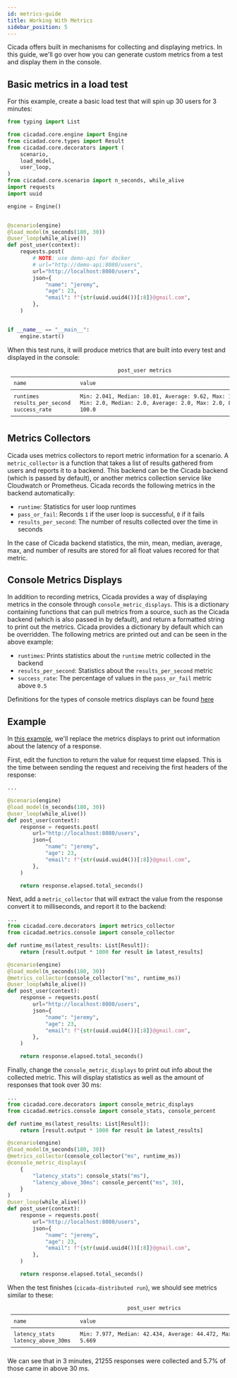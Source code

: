 ```yaml
---
id: metrics-guide
title: Working With Metrics
sidebar_position: 5
---
```


Cicada offers built in mechanisms for collecting and displaying metrics. In this
guide, we'll go over how you can generate custom metrics from a test and display
them in the console.

## Basic metrics in a load test

For this example, create a basic load test that will spin up 30 users for 3
minutes:

```python
from typing import List

from cicadad.core.engine import Engine
from cicadad.core.types import Result
from cicadad.core.decorators import (
    scenario,
    load_model,
    user_loop,
)
from cicadad.core.scenario import n_seconds, while_alive
import requests
import uuid

engine = Engine()


@scenario(engine)
@load_model(n_seconds(180, 30))
@user_loop(while_alive())
def post_user(context):
    requests.post(
        # NOTE: use demo-api for docker
        # url="http://demo-api:8080/users",
        url="http://localhost:8080/users",
        json={
            "name": "jeremy",
            "age": 23,
            "email": f"{str(uuid.uuid4())[:8]}@gmail.com",
        },
    )


if __name__ == "__main__":
    engine.start()
```

When this test runs, it will produce metrics that are built into every test
and displayed in the console:

```bash
                                   post_user metrics
 ─────────────────────────────────────────────────────────────────────────────────────
  name                 value
 ─────────────────────────────────────────────────────────────────────────────────────
  runtimes             Min: 2.041, Median: 10.01, Average: 9.62, Max: 12.166, Len: 90
  results_per_second   Min: 2.0, Median: 2.0, Average: 2.0, Max: 2.0, Len: 13
  success_rate         100.0
 ─────────────────────────────────────────────────────────────────────────────────────
```

## Metrics Collectors

Cicada uses metrics collectors to report metric information for a scenario. A
`metric_collector` is a function that takes a list of results gathered from
users and reports it to a backend. This backend can be the Cicada backend
(which is passed by default), or another metrics collection service like
Cloudwatch or Prometheus. Cicada records the following metrics in the backend
automatically:

* `runtime`: Statistics for user loop runtimes
* `pass_or_fail`: Records `1` if the user loop is successful, `0` if it fails
* `results_per_second`: The number of results collected over the time in seconds

In the case of Cicada backend statistics, the min, mean, median, average, max,
and number of results are stored for all float values recored for that metric.

## Console Metrics Displays

In addition to recording metrics, Cicada provides a way of displaying metrics
in the console through `console_metric_displays`. This is a dictionary
containing functions that can pull metrics from a source, such as the Cicada
backend (which is also passed in by default), and return a formatted string to
print out the metrics. Cicada provides a dictionary by default which can be
overridden. The following metrics are printed out and can be seen in the above
example:

* `runtimes`: Prints statistics about the `runtime` metric collected in the
backend
* `results_per_second`: Statistics about the `results_per_second` metric
* `success_rate`: The percentage of values in the `pass_or_fail` metric above
`0.5`

Definitions for the types of console metrics displays can be found [here](../reference/backend-console-metrics#console-stats)

## Example

In [this example](https://github.com/cicadatesting/cicada-distributed-demos/tree/main/rest-api/metrics-demo),
we'll replace the metrics displays to print out information about the latency of
a response.

First, edit the function to return the value for request time elapsed. This is
the time between sending the request and receiving the first headers of the
response:

```python {7,16}
...

@scenario(engine)
@load_model(n_seconds(180, 30))
@user_loop(while_alive())
def post_user(context):
    response = requests.post(
        url="http://localhost:8080/users",
        json={
            "name": "jeremy",
            "age": 23,
            "email": f"{str(uuid.uuid4())[:8]}@gmail.com",
        },
    )

    return response.elapsed.total_seconds()
```

Next, add a `metric_collector` that will extract the value from the response
convert it to milliseconds, and report it to the backend:

```python {2-6,10}
...
from cicadad.core.decorators import metrics_collector
from cicadad.metrics.console import console_collector

def runtime_ms(latest_results: List[Result]):
    return [result.output * 1000 for result in latest_results]

@scenario(engine)
@load_model(n_seconds(180, 30))
@metrics_collector(console_collector("ms", runtime_ms))
@user_loop(while_alive())
def post_user(context):
    response = requests.post(
        url="http://localhost:8080/users",
        json={
            "name": "jeremy",
            "age": 23,
            "email": f"{str(uuid.uuid4())[:8]}@gmail.com",
        },
    )

    return response.elapsed.total_seconds()
```

Finally, change the `console_metric_displays` to print out info about the
collected metric. This will display statistics as well as the amount of
responses that took over 30 ms:

```python {2-3,11-16}
...
from cicadad.core.decorators import console_metric_displays
from cicadad.metrics.console import console_stats, console_percent

def runtime_ms(latest_results: List[Result]):
    return [result.output * 1000 for result in latest_results]

@scenario(engine)
@load_model(n_seconds(180, 30))
@metrics_collector(console_collector("ms", runtime_ms))
@console_metric_displays(
    {
        "latency_stats": console_stats("ms"),
        "latency_above_30ms": console_percent("ms", 30),
    }
)
@user_loop(while_alive())
def post_user(context):
    response = requests.post(
        url="http://localhost:8080/users",
        json={
            "name": "jeremy",
            "age": 23,
            "email": f"{str(uuid.uuid4())[:8]}@gmail.com",
        },
    )

    return response.elapsed.total_seconds()
```

When the test finishes (`cicada-distributed run`), we should see metrics similar
to these:

```bash
                                      post_user metrics                                       
 ──────────────────────────────────────────────────────────────────────────────────────────── 
  name                 value                                                                  
 ──────────────────────────────────────────────────────────────────────────────────────────── 
  latency_stats        Min: 7.977, Median: 42.434, Average: 44.472, Max: 321.358, Len: 21255  
  latency_above_30ms   5.669                                                                  
 ────────────────────────────────────────────────────────────────────────────────────────────
```

We can see that in 3 minutes, 21255 responses were collected and 5.7% of those
came in above 30 ms.
